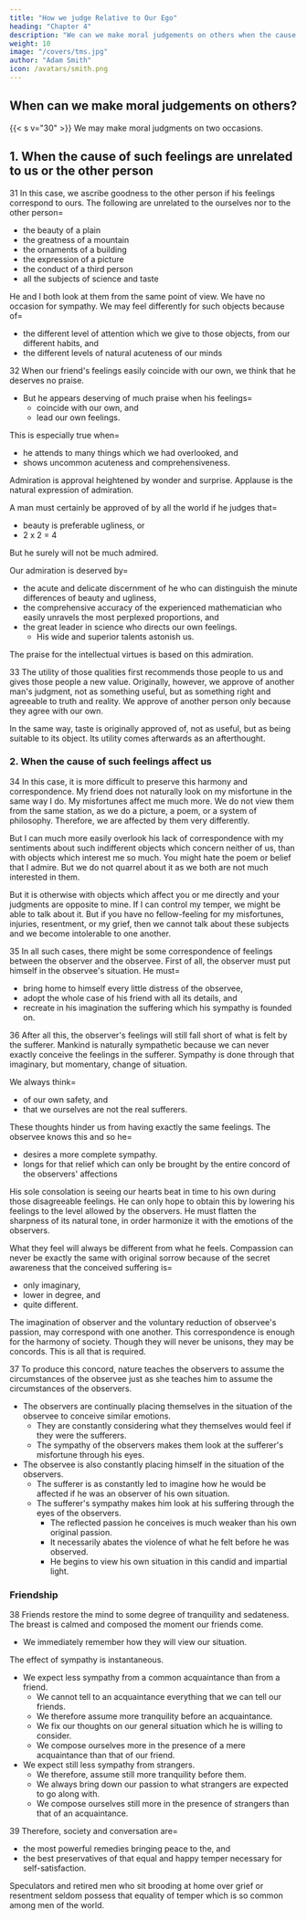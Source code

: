 ```yaml
---
title: "How we judge Relative to Our Ego"
heading: "Chapter 4"
description: "We can we make moral judgements on others when the cause of such feelings affect us or people not us"
weight: 10
image: "/covers/tms.jpg"
author: "Adam Smith"
icon: /avatars/smith.png
---
```




## When can we make moral judgements on others?

{{< s v="30" >}} We may make moral judgments on two occasions.


## 1. When the cause of such feelings are unrelated to us or the other person

31 In this case, we ascribe goodness to the other person if his feelings correspond to ours. The following are unrelated to the ourselves nor to the other person= 
- the beauty of a plain
- the greatness of a mountain
- the ornaments of a building
- the expression of a picture
- the conduct of a third person
- all the subjects of science and taste

He and I both look at them from the same point of view. We have no occasion for sympathy. We may feel differently for such objects because of= 
- the different level of attention which we give to those objects, from our different habits, and
- the different levels of natural acuteness of our minds


32 When our friend's feelings easily coincide with our own, we think that he deserves no praise.
- But he appears deserving of much praise when his feelings= 
  - coincide with our own, and
  - lead our own feelings.

This is especially true when= 
- he attends to many things which we had overlooked, and
- shows uncommon acuteness and comprehensiveness.

Admiration is approval heightened by wonder and surprise. Applause is the natural expression of admiration.

A man must certainly be approved of by all the world if he judges that= 
- beauty is preferable ugliness, or
- 2 x 2 = 4

But he surely will not be much admired.

Our admiration is deserved by= 
- the acute and delicate discernment of he who can distinguish the minute differences of beauty and ugliness,
- the comprehensive accuracy of the experienced mathematician who easily unravels the most perplexed proportions, and
- the great leader in science who directs our own feelings.
  - His wide and superior talents astonish us.

The praise for the intellectual virtues is based on this admiration.


33 The utility of those qualities first recommends those people to us and gives those people a new value. Originally, however, we approve of another man's judgment, not as something useful, but as something right and agreeable to truth and reality. We approve of another person only because they agree with our own.

In the same way, taste is originally approved of, not as useful, but as being suitable to its object. Its utility comes afterwards as an afterthought.
<!-- It is not what first recommends our approval. -->


### 2. When the cause of such feelings affect us

34 In this case, it is more difficult to preserve this harmony and correspondence. My friend does not naturally look on my misfortune in the same way I do. My misfortunes affect me much more. We do not view them from the same station, as we do a picture, a poem, or a system of philosophy. Therefore, we are affected by them very differently.

But I can much more easily overlook his lack of correspondence with my sentiments about such indifferent objects which concern neither of us, than with objects which interest me so much.
You might hate the poem or belief that I admire. But we do not quarrel about it as we both are not much interested in them.

But it is otherwise with objects which affect you or me directly and your judgments are opposite to mine. If I can control my temper, we might be able to talk about it. But if you have no fellow-feeling for my misfortunes, injuries, resentment, or my grief, then we cannot talk about these subjects and we become intolerable to one another.

<!-- I can neither support your company, nor you mine.
You are confounded at my violence and passion.
I am enraged at your cold insensibility and lack of feeling.
 -->
35 In all such cases, there might be some correspondence of feelings between the observer and the observee. First of all, the observer must put himself in the observee's situation. He must= 
- bring home to himself every little distress of the observee,
- adopt the whole case of his friend with all its details, and
- recreate in his imagination the suffering which his sympathy is founded on.

36 After all this, the observer's feelings will still fall short of what is felt by the sufferer. Mankind is naturally sympathetic because we can never exactly conceive the feelings in the sufferer. Sympathy is done through that imaginary, but momentary, change of situation.

We always think= 
- of our own safety, and
- that we ourselves are not the real sufferers.

These thoughts hinder us from having exactly the same feelings. The observee knows this and so he= 
- desires a more complete sympathy.
- longs for that relief which can only be brought by the entire concord of the observers' affections

His sole consolation is seeing our hearts beat in time to his own during those disagreeable feelings. He can only hope to obtain this by lowering his feelings to the level allowed by the observers. He must flatten the sharpness of its natural tone, in order harmonize it with the emotions of the observers.

What they feel will always be different from what he feels. Compassion can never be exactly the same with original sorrow because of the secret awareness that the conceived suffering is= 
- only imaginary,
- lower in degree, and
- quite different.

The imagination of observer and the voluntary reduction of observee's passion, may correspond with one another.
This correspondence is enough for the harmony of society. Though they will never be unisons, they may be concords. This is all that is required.

37 To produce this concord, nature teaches the observers to assume the circumstances of the observee just as she teaches him to assume the circumstances of the observers.
- The observers are continually placing themselves in the situation of the observee to conceive similar emotions.
  - They are constantly considering what they themselves would feel if they were the sufferers. 
  - The sympathy of the observers makes them look at the sufferer's misfortune through his eyes.
- The observee is also constantly placing himself in the situation of the observers.
  - The sufferer is as constantly led to imagine how he would be affected if he was an observer of his own situation.
  - The sufferer's sympathy makes him look at his suffering through the eyes of the observers.
    - The reflected passion he conceives is much weaker than his own original passion.
    - It necessarily abates the violence of what he felt before he was observed.
    - He begins to view his own situation in this candid and impartial light.


### Friendship

38 Friends restore the mind to some degree of tranquility and sedateness. The breast is calmed and composed the moment our friends come.
- We immediately remember how they will view our situation.

The effect of sympathy is instantaneous.
- We expect less sympathy from a common acquaintance than from a friend.
  - We cannot tell to an acquaintance everything that we can tell our friends.
  - We therefore assume more tranquility before an acquaintance.
  - We fix our thoughts on our general situation which he is willing to consider.
  - We compose ourselves more in the presence of a mere acquaintance than that of our friend.
- We expect still less sympathy from strangers.
  - We therefore, assume still more tranquility before them.
  - We always bring down our passion to what strangers are expected to go along with.
  - We compose ourselves still more in the presence of strangers than that of an acquaintance.


39 Therefore, society and conversation are= 
- the most powerful remedies bringing peace to the, and
- the best preservatives of that equal and happy temper necessary for self-satisfaction.

Speculators and retired men who sit brooding at home over grief or resentment seldom possess that equality of temper which is so common among men of the world.

